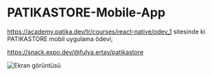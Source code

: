 # PATIKASTORE-Mobile-App
https://academy.patika.dev/tr/courses/react-native/odev_1 sitesinde ki PATIKASTORE mobil uygulama ödevi;

https://snack.expo.dev/@fulya.ertay/patikastore

![Ekran görüntüsü](https://github.com/fulyaertay/PATIKASTORE-Mobile-App-/assets/56890438/0010378d-f4a5-4313-ae43-3b70cd4d40ba)
